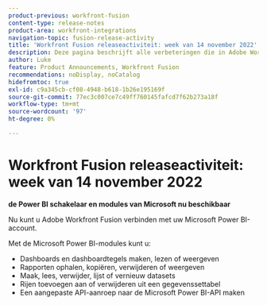 ```yaml
---
product-previous: workfront-fusion
content-type: release-notes
product-area: workfront-integrations
navigation-topic: fusion-release-activity
title: 'Workfront Fusion releaseactiviteit: week van 14 november 2022'
description: Deze pagina beschrijft alle verbeteringen die in Adobe Workfront Fusion in de week van 14 november 2022 zijn aangebracht.
author: Luke
feature: Product Announcements, Workfront Fusion
recommendations: noDisplay, noCatalog
hidefromtoc: true
exl-id: c9a345cb-cf08-4948-b618-1b26e195169f
source-git-commit: 77ec3c007ce7c49ff760145fafcd7f62b273a18f
workflow-type: tm+mt
source-wordcount: '97'
ht-degree: 0%

---
```


# Workfront Fusion releaseactiviteit: week van 14 november 2022

**de Power BI schakelaar en modules van Microsoft nu beschikbaar**

Nu kunt u Adobe Workfront Fusion verbinden met uw Microsoft Power BI-account.

Met de Microsoft Power BI-modules kunt u:

* Dashboards en dashboardtegels maken, lezen of weergeven
* Rapporten ophalen, kopiëren, verwijderen of weergeven
* Maak, lees, verwijder, lijst of vernieuw datasets
* Rijen toevoegen aan of verwijderen uit een gegevenssettabel
* Een aangepaste API-aanroep naar de Microsoft Power BI-API maken
